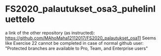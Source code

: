 # FS2020_palautukset_osa3_puhelinluettelo
a link of the other repository (as instructed):
https://github.com/MAhoMaha12112017/FS2020_palautukset_osa11
Seems like Exercise 22 cannot be completed in case of normal github user: "Protected branches are available to Pro, Team, and Enterprise users"

